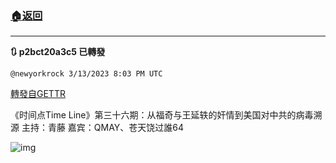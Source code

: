 ###  [:house:返回](README.md)
---


**:arrows_clockwise: p2bct20a3c5 已轉發**

`@newyorkrock 3/13/2023 8:03 PM UTC`

[轉發自GETTR](https://gettr.com/post/p2bct20a3c5)

《时间点Time Line》第三十六期：从福奇与王延轶的奸情到美国对中共的病毒溯源
主持：青藤
嘉宾：QMAY、苍天饶过誰64

![img](https://media.gettr.com/group10/origin/2023/03/06/15/1db2d400-db04-d970-23d2-fde764161f06/b13ff02416380e2d2f0f697fb939379c.jpeg)
